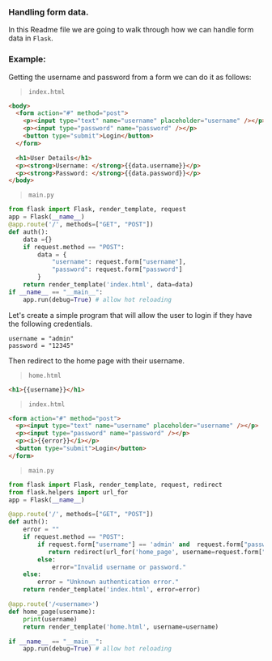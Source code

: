 ### Handling form data.

In this Readme file we are going to walk through how we can handle form data in `Flask`.

### Example:

Getting the username and password from a form we can do it as follows:

> `index.html`

```html
<body>
  <form action="#" method="post">
    <p><input type="text" name="username" placeholder="username" /></p>
    <p><input type="password" name="password" /></p>
    <button type="submit">Login</button>
  </form>

  <h1>User Details</h1>
  <p><strong>Username: </strong>{{data.username}}</p>
  <p><strong>Password: </strong>{{data.password}}</p>
</body>
```

> `main.py`

```python
from flask import Flask, render_template, request
app = Flask(__name__)
@app.route('/', methods=["GET", "POST"])
def auth():
    data ={}
    if request.method == "POST":
        data = {
            "username": request.form["username"],
            "password": request.form["password"]
        }
    return render_template('index.html', data=data)
if __name__ == "__main__":
    app.run(debug=True) # allow hot reloading
```

Let's create a simple program that will allow the user to login if they have the following credentials.

```
username = "admin"
password = "12345"
```

Then redirect to the home page with their username.

> `home.html`

```html
<h1>{{username}}</h1>
```

> `index.html`

```html
<form action="#" method="post">
  <p><input type="text" name="username" placeholder="username" /></p>
  <p><input type="password" name="password" /></p>
  <p><i>{{error}}</i></p>
  <button type="submit">Login</button>
</form>
```

> `main.py`

```python
from flask import Flask, render_template, request, redirect
from flask.helpers import url_for
app = Flask(__name__)

@app.route('/', methods=["GET", "POST"])
def auth():
    error = ""
    if request.method == "POST":
        if request.form["username"] == 'admin' and  request.form["password"] == '12345':
           return redirect(url_for('home_page', username=request.form["username"]))
        else:
            error="Invalid username or password."
    else:
        error = "Unknown authentication error."
    return render_template('index.html', error=error)

@app.route('/<username>')
def home_page(username):
    print(username)
    return render_template('home.html', username=username)

if __name__ == "__main__":
    app.run(debug=True) # allow hot reloading
```
